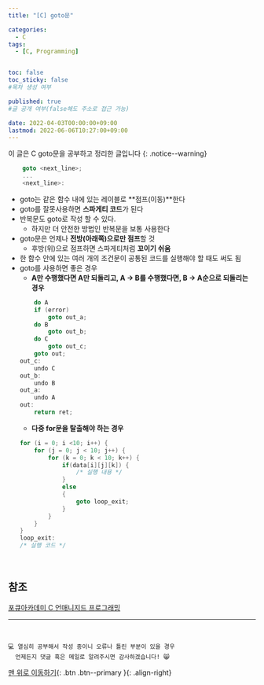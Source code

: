 ```yaml
---
title: "[C] goto문" 

categories:
  - C
tags:
  - [C, Programming]


toc: false
toc_sticky: false
#목차 생성 여부

published: true
#글 공개 여부(false해도 주소로 접근 가능)

date: 2022-04-03T00:00:00+09:00
lastmod: 2022-06-06T10:27:00+09:00
---
```


이 글은 C goto문을 공부하고 정리한 글입니다
{: .notice--warning}

```c
    goto <next_line>;
    ...
    <next_line>:
```

- goto는 같은 함수 내에 있는 레이블로 **점프(이동)**한다
- goto를 잘못사용하면 **스파게티 코드**가 된다
- 반복문도 goto로 작성 할 수 있다.
  - 하지만 더 안전한 방법인 반복문을 보통 사용한다
- goto문은 언제나 **전방(아래쪽)으로만 점프**할 것
  - 후방(위)으로 점프하면 스파게티처럼 **꼬이기 쉬움**
- 한 함수 안에 있는 여러 개의 조건문이 공통된 코드를 실행해야 할 때도 써도 됨
- goto를 사용하면 좋은 경우
  - **A만 수행했다면 A만 되돌리고, A -> B를 수행했다면, B -> A순으로 되돌리는 경우**
  ```c
      do A
      if (error)
          goto out_a;
      do B
          goto out_b;
      do C
          goto out_c;
      goto out;
  out_c:
      undo C
  out_b:
      undo B
  out_a:
      undo A
  out:
      return ret;
  ```
  - **다중 for문을 탈출해야 하는 경우**
  ```c
  for (i = 0; i <10; i++) {
      for (j = 0; j < 10; j++) {
          for (k = 0; k < 10; k++) {
              if(data[i][j][k]) {
                  /* 실행 내용 */
              }
              else
              {
                  goto loop_exit;
              }
          }
      }
  }
  loop_exit:
  /* 실행 코드 */
  ```

<br>

## 참조
[포큐아카데미 C 언매니지드 프로그래밍](https://pocu-ko.teachable.com/p/comp2200)

***
<br>

    💻 열심히 공부해서 작성 중이니 오류나 틀린 부분이 있을 경우 
      언제든지 댓글 혹은 메일로 알려주시면 감사하겠습니다! 😸

[맨 위로 이동하기](#){: .btn .btn--primary }{: .align-right}